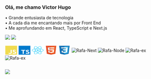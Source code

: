 ### Olá, me chamo Victor Hugo

 • Grande entusiasta de tecnologia <br>
 • A cada dia me encantando mais por Front End <br>
 • Me aprofundando em React, TypeScript e Next.js

<img width="50%" src="https://github-readme-stats.vercel.app/api?username=victorhsds&show_icons=true&theme=dracula"/>
<img width="50%" src="https://github-readme-stats.vercel.app/api/top-langs/?username=victorhsds&layout=compact&theme=dracula"/>

<div style="display: inline_block"><br>
  <img align="center" alt="Rafa-Js" height="30" width="40" src="https://raw.githubusercontent.com/devicons/devicon/master/icons/javascript/javascript-plain.svg">
  <img align="center" alt="Rafa-Ts" height="30" width="40" src="https://raw.githubusercontent.com/devicons/devicon/master/icons/typescript/typescript-plain.svg">
  <img align="center" alt="Rafa-React" height="30" width="40" src="https://raw.githubusercontent.com/devicons/devicon/master/icons/react/react-original.svg">
  <img align="center" alt="Rafa-HTML" height="30" width="40" src="https://raw.githubusercontent.com/devicons/devicon/master/icons/html5/html5-original.svg">
  <img align="center" alt="Rafa-CSS" height="30" width="40" src="https://raw.githubusercontent.com/devicons/devicon/master/icons/css3/css3-original.svg">
  <img align="center" alt="Rafa-Next" height="30" width="40" src="https://cdn.jsdelivr.net/gh/devicons/devicon/icons/nextjs/nextjs-original.svg">
  <img align="center" alt="Rafa-Node" height="30" width="40" src="https://cdn.jsdelivr.net/gh/devicons/devicon/icons/nodejs/nodejs-plain.svg" />
   <img align="center" alt="Rafa-ex" height="30" width="40" src="https://cdn.jsdelivr.net/gh/devicons/devicon/icons/express/express-original.svg" />
   <img align="center" alt="Rafa-ex" height="30" width="40" src="https://cdn.jsdelivr.net/gh/devicons/devicon/icons/graphql/graphql-plain.svg" />
          
  </div> 

  ##

  <div> 
  
  <a href="https://www.linkedin.com/in/victor-hugo-070130238" target="_blank"><img src="https://img.shields.io/badge/-LinkedIn-%230077B5?style=for-the-badge&logo=linkedin&logoColor=white" target="_blank"></a> 
  
</div>
  

